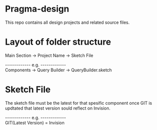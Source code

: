 # Pragma-design
This repo contains all design projects and related source files.

# Layout of folder structure

Main Section -> Project Name -> Sketch File

------------- e.g. -------------<br>
Components -> Query Builder -> QueryBuilder.sketch


# Sketch File

The sketch file must be the latest for that spesific component once GIT is
updtated that latest version sould reflect on Invision.

------------- e.g. -------------<br>
GIT(Latest Version) = Invision
